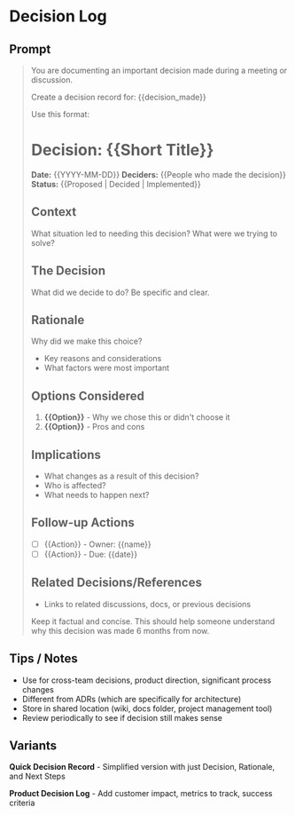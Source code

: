 # Decision Log

## Prompt
> You are documenting an important decision made during a meeting or discussion.
>
> Create a decision record for: {{decision_made}}
>
> Use this format:
>
> # Decision: {{Short Title}}
> **Date:** {{YYYY-MM-DD}}
> **Deciders:** {{People who made the decision}}
> **Status:** {{Proposed | Decided | Implemented}}
>
> ## Context
> What situation led to needing this decision? What were we trying to solve?
>
> ## The Decision
> What did we decide to do? Be specific and clear.
>
> ## Rationale
> Why did we make this choice?
> - Key reasons and considerations
> - What factors were most important
>
> ## Options Considered
> 1. **{{Option}}** - Why we chose this or didn't choose it
> 2. **{{Option}}** - Pros and cons
>
> ## Implications
> - What changes as a result of this decision?
> - Who is affected?
> - What needs to happen next?
>
> ## Follow-up Actions
> - [ ] {{Action}} - Owner: {{name}}
> - [ ] {{Action}} - Due: {{date}}
>
> ## Related Decisions/References
> - Links to related discussions, docs, or previous decisions
>
> Keep it factual and concise. This should help someone understand why this decision was made 6 months from now.

## Tips / Notes
- Use for cross-team decisions, product direction, significant process changes
- Different from ADRs (which are specifically for architecture)
- Store in shared location (wiki, docs folder, project management tool)
- Review periodically to see if decision still makes sense

## Variants
**Quick Decision Record** - Simplified version with just Decision, Rationale, and Next Steps

**Product Decision Log** - Add customer impact, metrics to track, success criteria
